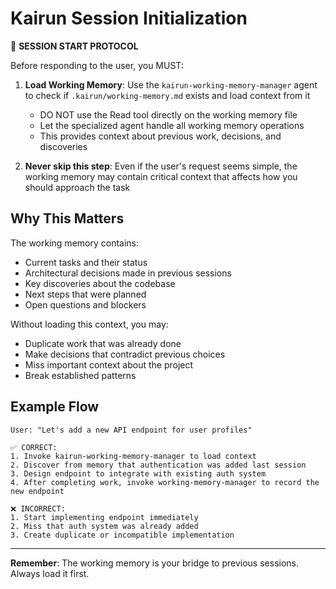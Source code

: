 # Kairun Session Initialization

🔧 **SESSION START PROTOCOL**

Before responding to the user, you MUST:

1. **Load Working Memory**: Use the `kairun-working-memory-manager` agent to check if `.kairun/working-memory.md` exists and load context from it
   - DO NOT use the Read tool directly on the working memory file
   - Let the specialized agent handle all working memory operations
   - This provides context about previous work, decisions, and discoveries

2. **Never skip this step**: Even if the user's request seems simple, the working memory may contain critical context that affects how you should approach the task

## Why This Matters

The working memory contains:
- Current tasks and their status
- Architectural decisions made in previous sessions
- Key discoveries about the codebase
- Next steps that were planned
- Open questions and blockers

Without loading this context, you may:
- Duplicate work that was already done
- Make decisions that contradict previous choices
- Miss important context about the project
- Break established patterns

## Example Flow

```
User: "Let's add a new API endpoint for user profiles"

✅ CORRECT:
1. Invoke kairun-working-memory-manager to load context
2. Discover from memory that authentication was added last session
3. Design endpoint to integrate with existing auth system
4. After completing work, invoke working-memory-manager to record the new endpoint

❌ INCORRECT:
1. Start implementing endpoint immediately
2. Miss that auth system was already added
3. Create duplicate or incompatible implementation
```

---

**Remember**: The working memory is your bridge to previous sessions. Always load it first.
